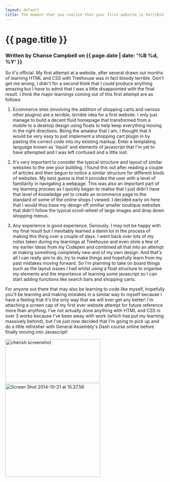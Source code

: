 ```yaml
---
layout: default
title: The moment that you realise that your first website is terrible
---
```

<h1 class="header-name">{{ page.title }}</h1>
<h3 class="header-name">Written by Chanse Campbell on {{ page.date | date: '%B %d, %Y' }}</h3>

So it's official. My first attempt at a website, after several drawn out months of learning HTML and CSS with Treehouse was in fact bloody terrible. Don't get me wrong, I didn't for a second think that I could produce anything amazing but I have to admit that I was a little disappointed with the final result. I think the major learnings coming out of this first attempt are as follows:

1. Ecommerce sites (involving the addition of shopping carts and various other plugins) are a terrible, <em>terrible</em> idea for a first website. I only just manage to build a decent fluid homepage that transformed from a mobile to a desktop design using floats to help keep everything moving in the right directions. Being the amateur that I am, I thought that it would be very easy to just implement a shopping cart plugin in by pasting the correct code into my existing markup. Enter a templating language known as 'liquid' and elements of javascript that I'm yet to have attempted and I was left confused and a little lost.

2. It's very important to consider the typical structure and layout of similar websites to the one your building. I found this out after reading a couple of articles and then begun to notice a similar structure for different kinds of websites. My best guess is that it provides the user with a level of familiarity in navigating a webpage. This was also an important part of my learning process as I quickly began to realise that I just didn't have that level of knowledge yet to create an ecommerce page to the standard of some of the online shops I viewed. I decided early on here that I would thus base my design off similiar smaller boutique websites that didn't follow the typical scroll-wheel of large images and drop down shopping menus.

3. Any experience is good experience. Seriously. I may not be happy with my final result but I inevitably learned a damn lot in the process of making this thing over a couple of days. I went back over lots of my notes taken during my learnings at Treehouse and even stole a few of my earlier ideas from my Codepen and combined all that into an attempt at making something completely new and of my own design. And that's all I can really aim to do, try to make things and hopefully learn from my past mistakes moving forward. So I'm planning to take on board things such as the layout issues I had whilst using a float structure to organise my elements and the importance of learning some javascript so I can start adding functions like search bars and shopping carts.

For anyone out there that may also be learning to code like myself, hopefully you'll be learning and making mistakes in a similar way to myself because I have a feeling that it's the only way that we will ever get any better! I'm attaching a screen cap of my first ever website attempt for future reference more than anything. I've not actually done anything with HTML and CSS in over 3 works because I've been away with work (which has put my learning massively behind), but I've just now decided that I'm going to pick up and do a little refresher with General Assembly's Dash course online before finally moving into Javascript!

<a href="https://thelongcodeahead.files.wordpress.com/2014/10/cherish-screenshot.png"><img class="alignnone size-medium wp-image-41" src="https://thelongcodeahead.files.wordpress.com/2014/10/cherish-screenshot.png?w=300" alt="cherish screenshot" width="300" height="138" /></a> <a href="https://thelongcodeahead.files.wordpress.com/2014/10/screen-shot-2014-10-21-at-15-37-56.png"><img class="alignnone size-medium wp-image-43" src="https://thelongcodeahead.files.wordpress.com/2014/10/screen-shot-2014-10-21-at-15-37-56.png?w=300" alt="Screen Shot 2014-10-21 at 15.37.56" width="300" height="296" /></a>